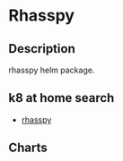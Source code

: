 # Rhasspy

## Description

rhasspy helm package.

## k8 at home search

- [rhasspy](https://nanne.dev/k8s-at-home-search/#/rhasspy)

## Charts


